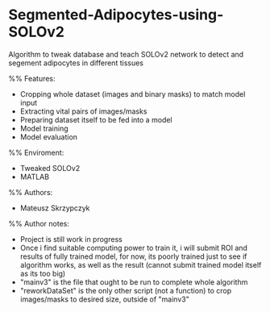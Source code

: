 # Segmented-Adipocytes-using-SOLOv2
Algorithm to tweak database and teach SOLOv2 network to detect and segement adipocytes in different tissues

%% Features:
- Cropping whole dataset (images and binary masks) to match model input
- Extracting vital pairs of images/masks
- Preparing dataset itself to be fed into a model
- Model training
- Model evaluation

%% Enviroment:
- Tweaked SOLOv2
- MATLAB

%% Authors:
- Mateusz Skrzypczyk


%% Author notes:
- Project is still work in progress
- Once i find suitable computing power to train it, i will submit ROI and results of fully trained model, for now, its poorly trained just to see if algorithm works, as well as the result (cannot submit trained model itself as its too big)
- "mainv3" is the file that ought to be run to complete whole algorithm
- "reworkDataSet" is the only other script (not a function) to crop images/masks to desired size, outside of "mainv3"


